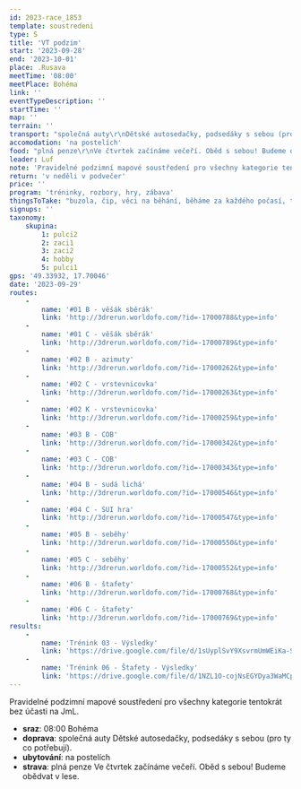```yaml
---
id: 2023-race_1853
template: soustredeni
type: S
title: 'VT podzim'
start: '2023-09-28'
end: '2023-10-01'
place: .Rusava
meetTime: '08:00'
meetPlace: Bohéma
link: ''
eventTypeDescription: ''
startTime: ''
map: ''
terrain: ''
transport: "společná auty\r\nDětské autosedačky, podsedáky s sebou (pro ty co potřebují)."
accomodation: 'na postelích'
food: "plná penze\r\nVe čtvrtek začínáme večeří. Oběd s sebou! Budeme obědvat v lese."
leader: Luf
note: 'Pravidelné podzimní mapové soustředení pro všechny kategorie tentokrát bez účasti na JmL.'
return: 'v neděli v podvečer'
price: ''
program: 'tréninky, rozbory, hry, zábava'
thingsToTake: "buzola, čip, věci na běhání, běháme za každého počasí, takže nezapomeňte si přibalit teplouše...\r\nI oblečení na sebe přizpůsobit počasí. Nezapomeňte na dostatek teplého oblečení na sebe :o))."
signups: ''
taxonomy:
    skupina:
        1: pulci2
        2: zaci1
        3: zaci2
        4: hobby
        5: pulci1
gps: '49.33932, 17.70046'
date: '2023-09-29'
routes:
    -
        name: '#01 B - věšák sběrák'
        link: 'http://3drerun.worldofo.com/?id=-17000788&type=info'
    -
        name: '#01 C - věšák sběrák'
        link: 'http://3drerun.worldofo.com/?id=-17000789&type=info'
    -
        name: '#02 B - azimuty'
        link: 'http://3drerun.worldofo.com/?id=-17000262&type=info'
    -
        name: '#02 C - vrstevnicovka'
        link: 'http://3drerun.worldofo.com/?id=-17000263&type=info'
    -
        name: '#02 K - vrstevnicovka'
        link: 'http://3drerun.worldofo.com/?id=-17000259&type=info'
    -
        name: '#03 B - COB'
        link: 'http://3drerun.worldofo.com/?id=-17000342&type=info'
    -
        name: '#03 C - COB'
        link: 'http://3drerun.worldofo.com/?id=-17000343&type=info'
    -
        name: '#04 B - sudá lichá'
        link: 'http://3drerun.worldofo.com/?id=-17000546&type=info'
    -
        name: '#04 C - SUI hra'
        link: 'http://3drerun.worldofo.com/?id=-17000547&type=info'
    -
        name: '#05 B - seběhy'
        link: 'http://3drerun.worldofo.com/?id=-17000550&type=info'
    -
        name: '#05 C - seběhy'
        link: 'http://3drerun.worldofo.com/?id=-17000552&type=info'
    -
        name: '#06 B - štafety'
        link: 'http://3drerun.worldofo.com/?id=-17000768&type=info'
    -
        name: '#06 C - štafety'
        link: 'http://3drerun.worldofo.com/?id=-17000769&type=info'
results:
    -
        name: 'Trénink 03 - Výsledky'
        link: 'https://drive.google.com/file/d/1sUyplSvY9XsvrmUmWEiKa-S1s3Mkz_-H/view?usp=sharing'
    -
        name: 'Trénink 06 - Štafety - Výsledky'
        link: 'https://drive.google.com/file/d/1NZL1O-cojNsEGYDya3WaMCpBpZffXmOD/view?usp=sharing'
---
```


Pravidelné podzimní mapové soustředení pro všechny kategorie tentokrát bez účasti na JmL.
* **sraz**: 08:00 Bohéma
* **doprava**: společná auty
Dětské autosedačky, podsedáky s sebou (pro ty co potřebují).
* **ubytování**: na postelích
* **strava**: plná penze
Ve čtvrtek začínáme večeří. Oběd s sebou! Budeme obědvat v lese.
